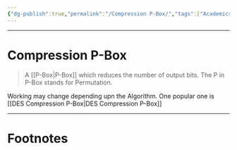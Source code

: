 ```yaml
---
{"dg-publish":true,"permalink":"/Compression P-Box/","tags":["Academics","CyberSec"]}
---
```



---
# Compression P-Box
> A [[P-Box\|P-Box]] which reduces the number of output bits. The P in P-Box stands for Permutation.

Working may change depending upn the Algorithm.
One popular one is [[DES Compression P-Box\|DES Compression P-Box]]

---
# Footnotes